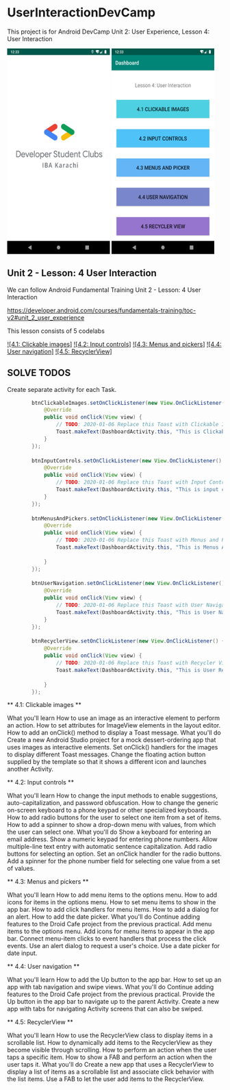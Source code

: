 # UserInteractionDevCamp
This project is for Android DevCamp Unit 2: User Experience, Lesson 4: User Interaction

<img src='images/sc2.png' height=480 width=240 />
<img src='images/sc1.png' height=480 width=240 />


## Unit 2 - Lesson: 4 User Interaction
We can follow Android Fundamental Training Unit 2 - Lesson: 4 User Interaction


https://developer.android.com/courses/fundamentals-training/toc-v2#unit_2_user_experience
 

This lesson consists of 5 codelabs

[![4.1: Clickable images]](https://codelabs.developers.google.com/codelabs/android-training-clickable-images/index.html?index=..%2F..%2Fandroid-training#0)
[![4.2: Input controls]](https://codelabs.developers.google.com/codelabs/android-training-input-controls/index.html?index=..%2F..%2Fandroid-training#0)
[![4.3: Menus and pickers]](https://codelabs.developers.google.com/codelabs/android-training-menus-and-pickers/index.html?index=..%2F..%2Fandroid-training#0)
[![4.4: User navigation]](https://codelabs.developers.google.com/codelabs/android-training-provide-user-navigation/index.html?index=..%2F..%2Fandroid-training#0)
[![4.5: RecyclerView]](https://codelabs.developers.google.com/codelabs/android-training-create-recycler-view/index.html?index=..%2F..%2Fandroid-training#0)



## SOLVE TODOS

Create separate activity for each Task.

```java
        btnClickableImages.setOnClickListener(new View.OnClickListener() {
            @Override
            public void onClick(View view) {
                // TODO: 2020-01-06 Replace this Toast with Clickable Images lesson
                Toast.makeText(DashboardActivity.this, "This is Clickable images", Toast.LENGTH_SHORT).show();
            }
        });

        btnInputControls.setOnClickListener(new View.OnClickListener() {
            @Override
            public void onClick(View view) {
                // TODO: 2020-01-06 Replace this Toast with Input Control lesson
                Toast.makeText(DashboardActivity.this, "This is input controls", Toast.LENGTH_SHORT).show();
            }
        });

        btnMenusAndPickers.setOnClickListener(new View.OnClickListener() {
            @Override
            public void onClick(View view) {
                // TODO: 2020-01-06 Replace this Toast with Menus and Pickers lesson
                Toast.makeText(DashboardActivity.this, "This is Menus And Pickers", Toast.LENGTH_SHORT).show();

            }
        });

        btnUserNavigation.setOnClickListener(new View.OnClickListener() {
            @Override
            public void onClick(View view) {
                // TODO: 2020-01-06 Replace this Toast with User Navigation lesson
                Toast.makeText(DashboardActivity.this, "This is User Navigation", Toast.LENGTH_SHORT).show();
            }
        });

        btnRecyclerView.setOnClickListener(new View.OnClickListener() {
            @Override
            public void onClick(View view) {
                // TODO: 2020-01-06 Replace this Toast with Recycler View lesson
                Toast.makeText(DashboardActivity.this, "This is User Recycler View", Toast.LENGTH_SHORT).show();
                
            }
        });
```


** 4.1: Clickable images **

What you'll learn
    How to use an image as an interactive element to perform an action.
    How to set attributes for ImageView elements in the layout editor.
    How to add an onClick() method to display a Toast message.
What you'll do
    Create a new Android Studio project for a mock dessert-ordering app that uses images as interactive elements.
    Set onClick() handlers for the images to display different Toast messages.
    Change the floating action button supplied by the template so that it shows a different icon and launches another Activity.



** 4.2: Input controls **

What you'll learn
    How to change the input methods to enable suggestions, auto-capitalization, and password obfuscation.
    How to change the generic on-screen keyboard to a phone keypad or other specialized keyboards.
    How to add radio buttons for the user to select one item from a set of items.
    How to add a spinner to show a drop-down menu with values, from which the user can select one.
What you'll do
    Show a keyboard for entering an email address.
    Show a numeric keypad for entering phone numbers.
    Allow multiple-line text entry with automatic sentence capitalization.
    Add radio buttons for selecting an option.
    Set an onClick handler for the radio buttons.
    Add a spinner for the phone number field for selecting one value from a set of values.



** 4.3: Menus and pickers **

What you'll learn
    How to add menu items to the options menu.
    How to add icons for items in the options menu.
    How to set menu items to show in the app bar.
    How to add click handlers for menu items.
    How to add a dialog for an alert.
    How to add the date picker.
What you'll do
    Continue adding features to the Droid Cafe project from the previous practical.
    Add menu items to the options menu.
    Add icons for menu items to appear in the app bar.
    Connect menu-item clicks to event handlers that process the click events.
    Use an alert dialog to request a user's choice.
    Use a date picker for date input.



** 4.4: User navigation **

What you'll learn
    How to add the Up button to the app bar.
    How to set up an app with tab navigation and swipe views.
What you'll do
    Continue adding features to the Droid Cafe project from the previous practical.
    Provide the Up button in the app bar to navigate up to the parent Activity.
    Create a new app with tabs for navigating Activity screens that can also be swiped.



** 4.5: RecyclerView **

What you'll learn
    How to use the RecyclerView class to display items in a scrollable list.
    How to dynamically add items to the RecyclerView as they become visible through scrolling.
    How to perform an action when the user taps a specific item.
    How to show a FAB and perform an action when the user taps it.
What you'll do
    Create a new app that uses a RecyclerView to display a list of items as a scrollable list and associate click behavior with the list items.
    Use a FAB to let the user add items to the RecyclerView.

